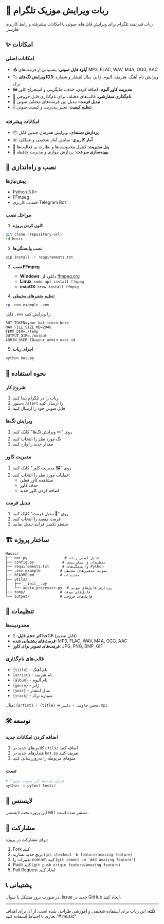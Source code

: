 # 🎵 ربات ویرایش موزیک تلگرام

ربات قدرتمند تلگرام برای ویرایش فایل‌های صوتی با امکانات پیشرفته و رابط کاربری فارسی.

## ✨ امکانات

### امکانات اصلی
- 📤 **آپلود فایل صوتی**: پشتیبانی از فرمت‌های MP3, FLAC, WAV, M4A, OGG, AAC
- 🏷️ **ویرایش تگ‌های ID3**: ویرایش نام آهنگ، هنرمند، آلبوم، ژانر، سال انتشار و شماره ترک
- 🖼️ **مدیریت کاور آلبوم**: اضافه کردن، حذف، جایگزینی و استخراج کاور
- 📝 **نام‌گذاری سفارشی**: قالب‌های مختلف برای نام‌گذاری فایل خروجی
- 🔄 **تبدیل فرمت**: تبدیل بین فرمت‌های مختلف صوتی
- 🎚️ **تنظیم کیفیت**: تغییر بیت‌ریت و کیفیت صوتی

### امکانات پیشرفته
- 📦 **پردازش دسته‌ای**: ویرایش همزمان چندین فایل
- 📊 **آمار کاربری**: نمایش آمار شخصی و عملکرد
- 🔧 **پنل مدیریت**: کنترل محدودیت‌ها و نظارت بر فعالیت‌ها
- 🚀 **بهینه‌سازی سرعت**: پردازش موازی و مدیریت حافظه

## 🚀 نصب و راه‌اندازی

### پیش‌نیازها
- Python 3.8+
- FFmpeg
- حساب کاربری Telegram Bot

### مراحل نصب

1. **کلون کردن پروژه**
```bash
git clone <repository-url>
cd Music
```

2. **نصب وابستگی‌ها**
```bash
pip install -r requirements.txt
```

3. **نصب FFmpeg**
   - **Windows**: دانلود از [ffmpeg.org](https://ffmpeg.org/download.html)
   - **Linux**: `sudo apt install ffmpeg`
   - **macOS**: `brew install ffmpeg`

4. **تنظیم متغیرهای محیطی**
```bash
cp .env.example .env
```

فایل `.env` را ویرایش کنید:
```env
BOT_TOKEN=your_bot_token_here
MAX_FILE_SIZE_MB=2048
TEMP_DIR=./temp
OUTPUT_DIR=./output
ADMIN_USER_ID=your_admin_user_id
```

5. **اجرای ربات**
```bash
python bot.py
```

## 📖 نحوه استفاده

### شروع کار
1. ربات را در تلگرام پیدا کنید
2. دستور `/start` را ارسال کنید
3. فایل صوتی خود را ارسال کنید

### ویرایش تگ‌ها
1. روی "✏️ ویرایش تگ‌ها" کلیک کنید
2. تگ مورد نظر را انتخاب کنید
3. مقدار جدید را وارد کنید

### مدیریت کاور
1. روی "🖼️ مدیریت کاور" کلیک کنید
2. عملیات مورد نظر را انتخاب کنید:
   - مشاهده کاور فعلی
   - حذف کاور
   - اضافه کردن کاور جدید

### تبدیل فرمت
1. روی "🔄 تبدیل فرمت" کلیک کنید
2. فرمت مقصد را انتخاب کنید
3. منتظر تکمیل فرآیند تبدیل بمانید

## 🏗️ ساختار پروژه

```
Music/
├── bot.py                 # فایل اصلی ربات
├── config.py             # تنظیمات و پیکربندی
├── requirements.txt      # وابستگی‌های Python
├── .env.example         # نمونه متغیرهای محیطی
├── README.md            # مستندات
├── utils/
│   ├── __init__.py
│   └── audio_processor.py  # پردازش فایل‌های صوتی
├── temp/                # فایل‌های موقت
└── output/              # فایل‌های خروجی
```

## 🔧 تنظیمات

### محدودیت‌ها
- **حداکثر حجم فایل**: 2GB (قابل تنظیم)
- **فرمت‌های پشتیبانی شده**: MP3, FLAC, WAV, M4A, OGG, AAC
- **فرمت‌های تصویر برای کاور**: JPG, PNG, BMP, GIF

### قالب‌های نام‌گذاری
- `{title}` - نام آهنگ
- `{artist}` - نام هنرمند
- `{album}` - نام آلبوم
- `{genre}` - ژانر
- `{year}` - سال انتشار
- `{track}` - شماره ترک

مثال: `{artist} - {title}` → `محسن چاوشی - دلبر.mp3`

## 🛠️ توسعه

### اضافه کردن امکانات جدید
1. کلاس‌های جدید در `utils/` اضافه کنید
2. هندلرهای جدید در `bot.py` تعریف کنید
3. منوهای مربوطه را به‌روزرسانی کنید

### تست
```bash
# اجرای تست‌ها (در صورت وجود)
python -m pytest tests/
```

## 📝 لایسنس

این پروژه تحت لایسنس MIT منتشر شده است.

## 🤝 مشارکت

برای مشارکت در پروژه:
1. Fork کنید
2. برنچ جدید بسازید (`git checkout -b feature/amazing-feature`)
3. تغییرات را commit کنید (`git commit -m 'Add amazing feature'`)
4. Push کنید (`git push origin feature/amazing-feature`)
5. Pull Request ایجاد کنید

## 📞 پشتیبانی

در صورت بروز مشکل یا سوال، Issue جدید در GitHub ایجاد کنید.

---

**نکته**: این ربات برای استفاده شخصی و آموزشی طراحی شده است. از آن برای اهداف تجاری با احتیاط استفاده کنید."# music" 
